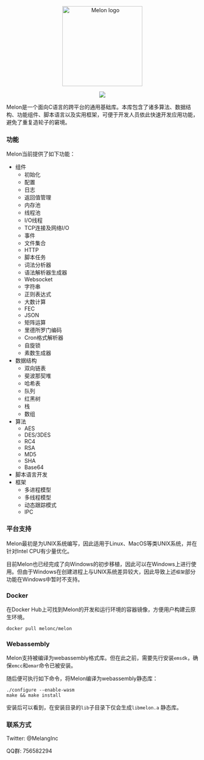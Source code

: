 <p align="center"><img width="210" src="http://melonc.io/static/img/logo.44ac06b.png" alt="Melon logo"></p>
<p align="center"><img src="https://img.shields.io/github/license/Water-Melon/Melang" /></p>



Melon是一个面向C语言的跨平台的通用基础库。本库包含了诸多算法、数据结构、功能组件、脚本语言以及实用框架，可便于开发人员依此快速开发应用功能，避免了重复造轮子的窘境。




### 功能

Melon当前提供了如下功能：

- 组件
  - 初始化
  - 配置
  - 日志
  - 返回值管理
  - 内存池
  - 线程池
  - I/O线程
  - TCP连接及网络I/O
  - 事件
  - 文件集合
  - HTTP
  - 脚本任务
  - 词法分析器
  - 语法解析器生成器
  - Websocket
  - 字符串
  - 正则表达式
  - 大数计算
  - FEC
  - JSON
  - 矩阵运算
  - 里德所罗门编码
  - Cron格式解析器
  - 自旋锁
  - 素数生成器
- 数据结构
  - 双向链表
  - 斐波那契堆
  - 哈希表
  - 队列
  - 红黑树
  - 栈
  - 数组
- 算法
  - AES
  - DES/3DES
  - RC4
  - RSA
  - MD5
  - SHA
  - Base64
- 脚本语言开发
- 框架
  - 多进程模型
  - 多线程模型
  - 动态跟踪模式
  - IPC



### 平台支持

Melon最初是为UNIX系统编写，因此适用于Linux、MacOS等类UNIX系统，并在针对Intel CPU有少量优化。

目前Melon也已经完成了向Windows的初步移植，因此可以在Windows上进行使用。但由于Windows在创建进程上与UNIX系统差异较大，因此导致上述`框架`部分功能在Windows中暂时不支持。



### Docker

在Docker Hub上可找到Melon的开发和运行环境的容器镜像，方便用户构建云原生环境。

```
docker pull melonc/melon
```



### Webassembly

Melon支持被编译为webassembly格式库。但在此之前，需要先行安装`emsdk`，确保`emcc`和`emar`命令已被安装。

随后便可执行如下命令，将Melon编译为webassembly静态库：

```
./configure --enable-wasm
make && make install
```

安装后可以看到，在安装目录的`lib`子目录下仅会生成`libmelon.a` 静态库。



### 联系方式

Twitter: @MelangInc

QQ群: 756582294
